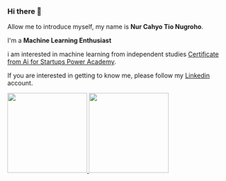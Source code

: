### Hi there 👋

Allow me to introduce myself, my name is **Nur Cahyo Tio Nugroho**.

I'm a **Machine Learning Enthusiast**

i am interested in machine learning from independent studies [Certificate from Ai for Startups Power Academy](https://drive.google.com/file/d/1QjyF5W7M2G9_PgeYNhKqbps8MKlmd4Ww/view).

If you are interested in getting to know me, please follow my [Linkedin](https://www.linkedin.com/in/nur-cahyo-tio-nugroho-196125258/) account.

<p align="left">
<a href="https://github.com/tio-ngr">
  <img height="180em" src="https://github-readme-stats-eight-theta.vercel.app/api?username=tio-ngr&show_icons=true&theme=algolia&include_all_commits=true&count_private=true"/>
  <img height="180em" src="https://github-readme-stats-eight-theta.vercel.app/api/top-langs/?username=tio-ngr&layout=compact&langs_count=8&theme=algolia"/>
</a>
</p>
<!--
**tio-ngr/tio-ngr** is a ✨ _special_ ✨ repository because its `README.md` (this file) appears on your GitHub profile.

Here are some ideas to get you started:

- 🔭 I’m currently working on ...
- 🌱 I’m currently learning ...
- 👯 I’m looking to collaborate on ...
- 🤔 I’m looking for help with ...
- 💬 Ask me about ...
- 📫 How to reach me: ...
- 😄 Pronouns: ...
- ⚡ Fun fact: ...
-->

